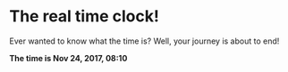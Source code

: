 # The real time clock!

Ever wanted to know what the time is? Well, your journey is about to end!

**The time is Nov 24, 2017, 08:10**